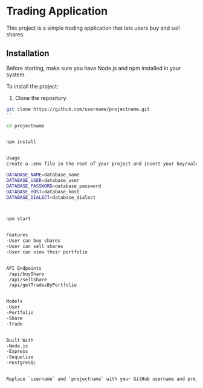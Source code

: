 # Trading Application

This project is a simple trading application that lets users buy and sell shares. 

## Installation

Before starting, make sure you have Node.js and npm installed in your system.

To install the project:

1. Clone the repository
```bash
git clone https://github.com/username/projectname.git
''

cd projectname


npm install


Usage
Create a .env file in the root of your project and insert your key/value pairs in the following format of KEY=VALUE:

DATABASE_NAME=database_name
DATABASE_USER=database_user
DATABASE_PASSWORD=database_password
DATABASE_HOST=database_host
DATABASE_DIALECT=database_dialect



npm start


Features
-User can buy shares
-User can sell shares
-User can view their portfolio


API Endpoints
 /api/buyShare
 /api/sellShare
 /api/getTradesByPortfolio


Models
-User
-Portfolio
-Share
-Trade


Built With
-Node.js
-Express
-Sequelize
-PostgreSQL


Replace `username` and `projectname` with your GitHub username and project name respectively. Modify the contents according to your project's specifications and details.
